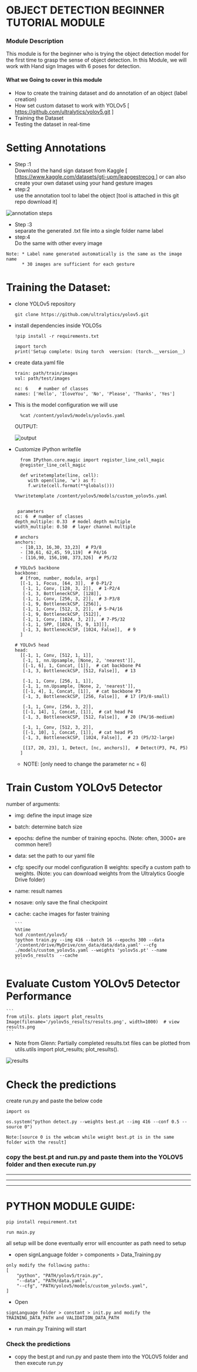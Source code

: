 # OBJECT DETECTION BEGINNER TUTORIAL MODULE

<div>
    <h3> Module Description </h3>
        <p>This module is for the beginner who is trying the object detection model for the first time to grasp the sense of object detection.
        In this Module, we will work with Hand sign Images with 6 poses for detection.</p>
         <h4> What we Going to cover in this module </h4>
                <ul>
                      <li>How to create the training dataset and do annotation of an object (label creation)</li>
                      <li>How set custom dataset to work with YOLOv5    [<a href> https://github.com/ultralytics/yolov5.git</a> ]</li>
                      <li>Training the Dataset </li>
                      <li>Testing the dataset in real-time </li>
                </ul>
</div>


# Setting Annotations


<div>
    <ul>
        <li>Step :1 </li>
        Download the hand sign dataset from Kaggle [<a href> https://www.kaggle.com/datasets/gti-upm/leapgestrecog </a>] or can also create your own dataset using your hand gesture images
        <li>step:2</li>
        use the annotation tool to label the object [tool is attached in this git repo download it]
    </ul>
</div>

![annotation steps](https://github.com/MANOJ-S-NEGI/Object_detection_with_YOLOV5/assets/99602627/b01e4496-64bb-469e-b818-e09dafc29567)



<div>
    <ul>
        <li>Step :3 </li>
        separate the generated .txt file into a single folder name label 
        <li>step:4</li>
        Do the same with other every image 
    </ul>
</div>

```
Note: * Label name generated automatically is the same as the image name
      * 30 images are sufficient for each gesture 
```

# Training the Dataset:

* clone YOLOv5 repository
  ```
  git clone https://github.com/ultralytics/yolov5.git
  ```
* install dependencies inside YOLO5s
    ```
    !pip install -r requirements.txt
    
    import torch
    print('Setup complete: Using torch  veersion: (torch.__version__)
    ```
* create data.yaml file
    ```
    train: path/train/images
    val: path/test/images
    
    nc: 6    # number of classes
    names: ['Hello', 'IloveYou', 'No', 'Please', 'Thanks', 'Yes']
    ```
  
* This is the model configuration we will use
    ```
      %cat /content/yolov5/models/yolov5s.yaml
    ```
    OUTPUT:
  
    ![output](https://github.com/MANOJ-S-NEGI/Object_detection_with_YOLOV5/assets/99602627/86014df8-b643-4405-a65b-30507aa719ae)




* Customize iPython writefile
  ```
    from IPython.core.magic import register_line_cell_magic
    @register_line_cell_magic
      
    def writetemplate(line, cell):
       with open(line, 'w') as f:
       f.write(cell.format(**globals()))
  ```
    ```
    %%writetemplate /content/yolov5/models/custom_yolov5s.yaml


     parameters
    nc: 6  # number of classes
    depth_multiple: 0.33  # model depth multiple
    width_multiple: 0.50  # layer channel multiple
    
    # anchors
    anchors:
      - [10,13, 16,30, 33,23]  # P3/8
      - [30,61, 62,45, 59,119]  # P4/16
      - [116,90, 156,198, 373,326]  # P5/32
    
    # YOLOv5 backbone
    backbone:
      # [from, number, module, args]
      [[-1, 1, Focus, [64, 3]],  # 0-P1/2
       [-1, 1, Conv, [128, 3, 2]],  # 1-P2/4
       [-1, 3, BottleneckCSP, [128]],
       [-1, 1, Conv, [256, 3, 2]],  # 3-P3/8
       [-1, 9, BottleneckCSP, [256]],
       [-1, 1, Conv, [512, 3, 2]],  # 5-P4/16
       [-1, 9, BottleneckCSP, [512]],
       [-1, 1, Conv, [1024, 3, 2]],  # 7-P5/32
       [-1, 1, SPP, [1024, [5, 9, 13]]],
       [-1, 3, BottleneckCSP, [1024, False]],  # 9
      ]
    
    # YOLOv5 head
    head:
      [[-1, 1, Conv, [512, 1, 1]],
       [-1, 1, nn.Upsample, [None, 2, 'nearest']],
       [[-1, 6], 1, Concat, [1]],  # cat backbone P4
       [-1, 3, BottleneckCSP, [512, False]],  # 13
    
       [-1, 1, Conv, [256, 1, 1]],
       [-1, 1, nn.Upsample, [None, 2, 'nearest']],
       [[-1, 4], 1, Concat, [1]],  # cat backbone P3
       [-1, 3, BottleneckCSP, [256, False]],  # 17 (P3/8-small)
    
       [-1, 1, Conv, [256, 3, 2]],
       [[-1, 14], 1, Concat, [1]],  # cat head P4
       [-1, 3, BottleneckCSP, [512, False]],  # 20 (P4/16-medium)
    
       [-1, 1, Conv, [512, 3, 2]],
       [[-1, 10], 1, Concat, [1]],  # cat head P5
       [-1, 3, BottleneckCSP, [1024, False]],  # 23 (P5/32-large)
    
       [[17, 20, 23], 1, Detect, [nc, anchors]],  # Detect(P3, P4, P5)
      ]
    ```
    * NOTE: [only need to change the parameter nc = 6]
 
# Train Custom YOLOv5 Detector
number of arguments:

* img: define the input image size
* batch: determine batch size
* epochs: define the number of training epochs. (Note: often, 3000+ are common here!)
* data: set the path to our yaml file
* cfg: specify our model configuration 8 weights: specify a custom path to weights. (Note: you can download weights from the Ultralytics Google Drive folder)
* name: result names
* nosave: only save the final checkpoint
* cache: cache images for faster training

      ```
      %%time
      %cd /content/yolov5/
      !python train.py --img 416 --batch 16 --epochs 300 --data '/content/drive/MyDrive/cnn_data/data/data.yaml' --cfg ./models/custom_yolov5s.yaml --weights 'yolov5s.pt' --name yolov5s_results  --cache
      ```
# Evaluate Custom YOLOv5 Detector Performance
    ```
    from utils. plots import plot_results 
    Image(filename='/yolov5s_results/results.png', width=1000)  # view results.png
    ```
* Note from Glenn: Partially completed results.txt files can be plotted from utils.utils import plot_results; plot_results().
    
![results](https://github.com/MANOJ-S-NEGI/Object_detection_with_YOLOV5/assets/99602627/c3dbf6d6-bb46-4227-9bfa-e471a30c6429)

# Check the predictions
 create run.py and paste the below code
```
import os

os.system("python detect.py --weights best.pt --img 416 --conf 0.5 --source 0")

Note:[source 0 is the webcam while weight best.pt is in the same folder with the result]
```

### copy the best.pt and run.py and paste them into the YOLOV5 folder and then execute run.py


________________________________________________________________________________________________________________________________________________________________________________________________________________________________________________________________________________________________________________________________________________________________________________________________________________________________________________________

________________________________________________________________________________________________________________________________________________________________________________________________________________________________________________________________________________________________________________________________________________________________________________________________________________________________________________________

________________________________________________________________________________________________________________________________________________________________________________________________________________________________________________________________________________________________________________________________________________________________________________________________________________________________________________________
# PYTHON MODULE GUIDE:

  ```
  pip install requirement.txt
  ```
```
run main.py
```
all setup will be done eventually error will encounter as path need to setup

* open signLanguage folder > components > Data_Training.py
```
only modify the following paths:
[
    "python", "PATH/yolov5/train.py",
    "--data", "PATH/data.yaml",
    "--cfg", "PATH/yolov5/models/custom_yolov5s.yaml",
]
```

* Open
```
signLanguage folder > constant > init.py and modify the TRAINING_DATA_PATH and VALIDATION_DATA_PATH
```
* run main.py Training will start


### Check the predictions
* copy the best.pt and run.py and paste them into the YOLOV5 folder and then execute run.py


